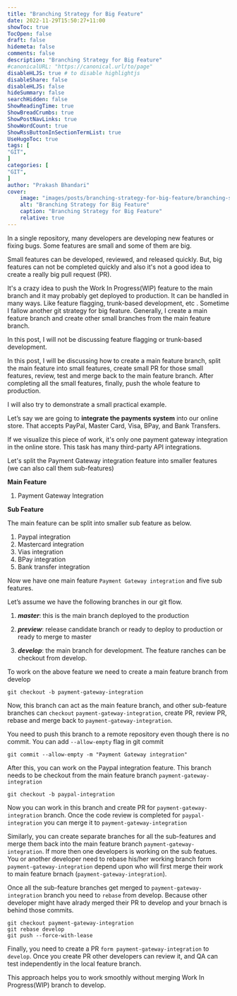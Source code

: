 ```yaml
---
title: "Branching Strategy for Big Feature"
date: 2022-11-29T15:50:27+11:00
showToc: true
TocOpen: false
draft: false
hidemeta: false
comments: false
description: "Branching Strategy for Big Feature"
#canonicalURL: "https://canonical.url/to/page"
disableHLJS: true # to disable highlightjs
disableShare: false
disableHLJS: false
hideSummary: false
searchHidden: false
ShowReadingTime: true
ShowBreadCrumbs: true
ShowPostNavLinks: true
ShowWordCount: true
ShowRssButtonInSectionTermList: true
UseHugoToc: true
tags: [
"GIT",
]
categories: [
"GIT",
]
author: "Prakash Bhandari"
cover:
    image: "images/posts/branching-strategy-for-big-feature/branching-strategy-for-big-feature.png"
    alt: "Branching Strategy for Big Feature"
    caption: "Branching Strategy for Big Feature"
    relative: true
---
```


In a single repository, many developers are developing new features or fixing bugs. 
Some features are small and some of them are big.

Small features can be developed, reviewed, and released quickly. But, big features can not be completed quickly and also it's not a good idea to create a really big pull request (PR).

It's a crazy idea to push the Work In Progress(WIP) feature to the main branch and it may probably get deployed to production. It can be handled in many ways. Like feature flagging, trunk-based development, etc . Sometime I fallow another git strategy for big feature. Generally, I create a main feature branch and create other small branches from the main feature branch. 

In this post, I will not be discussing feature flagging  or trunk-based development. 


In this post, I will be discussing how to create a main feature branch, split the main feature into small features, create small PR for those small features, review, test and merge back to the main feature branch. After completing all the small features, finally, push the whole feature to production. 

I will also try to demonstrate a small practical example.

Let’s say we are going to **integrate the payments system** into our online store. That accepts PayPal, Master Card, Visa, BPay, and Bank Transfers.

If we visualize this piece of work, it's only one payment gateway integration in the online store. This task has many third-party API integrations. 

Let's split the Payment Gateway integration feature into smaller features (we can also call them sub-features)

**Main Feature**
1. Payment Gateway Integration

**Sub Feature**

The main feature can be split into smaller sub feature as below.

1. Paypal integration
2. Mastercard integration
3. Vias integration
4. BPay integration
5. Bank transfer integration  
 
Now we have one main feature `Payment Gateway integration` and five sub features.

Let’s assume we have the following branches in our git flow.

1. ***master***: this is the main branch deployed to the production

2. ***preview***:  release candidate branch or ready to deploy to production or ready to merge to master

3. ***develop***: the main branch for development. The feature ranches can be checkout from develop.


To work on the above feature we need to create a main feature branch from develop

```git
git checkout -b payment-gateway-integration 
```


Now, this branch can act as the main feature branch, and other sub-feature branches can `checkout` `payment-gateway-integration`, create PR, review PR, rebase and merge back to `payment-gateway-integration`. 

You need to push this branch to a remote repository even though there is no commit.  You can add `--allow-empty`  flag in git commit

```git
git commit --allow-empty -m "Payment Gateway integration" 
```

After this, you can work on the Paypal integration feature. This branch needs to be checkout from the main feature branch `payment-gateway-integration` 

```git
git checkout -b paypal-integration
```

Now you can work in this branch and create PR for `payment-gateway-integration` branch. Once the code review is completed for `paypal-integration` you can merge it to `payment-gateway-integration` 

Similarly, you can create separate branches for all the sub-features and merge them back into the main feature branch `payment-gateway-integration`. If more then one developers is working on the sub featues. You or another developer need to rebase his/her working branch form `payment-gateway-integration` depend upon who will first merge their work to main feature brnach (`payment-gateway-integration`).

Once all the sub-feature branches get merged to `payment-gateway-integration` branch you need to `rebase` from develop. Because other developer might have alrady merged their PR to develop and  your brnach is behind those commits.

```git
git checkout payment-gateway-integration
git rebase develop
git push --force-with-lease
```

Finally, you need to create a PR `form payment-gateway-integration` to `develop`. Once you create PR other developers can review it, and QA can test independently in the local feature branch.

This approach helps you to work smoothly without merging Work In Progress(WIP) branch to develop. 






